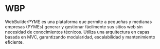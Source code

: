 # WBP
WebBuilderPYME es una plataforma que permite a pequeñas y medianas empresas (PYMEs) generar y gestionar fácilmente sus sitios web sin necesidad de conocimientos técnicos. Utiliza una arquitectura en capas basada en MVC, garantizando modularidad, escalabilidad y mantenimiento eficiente. 
